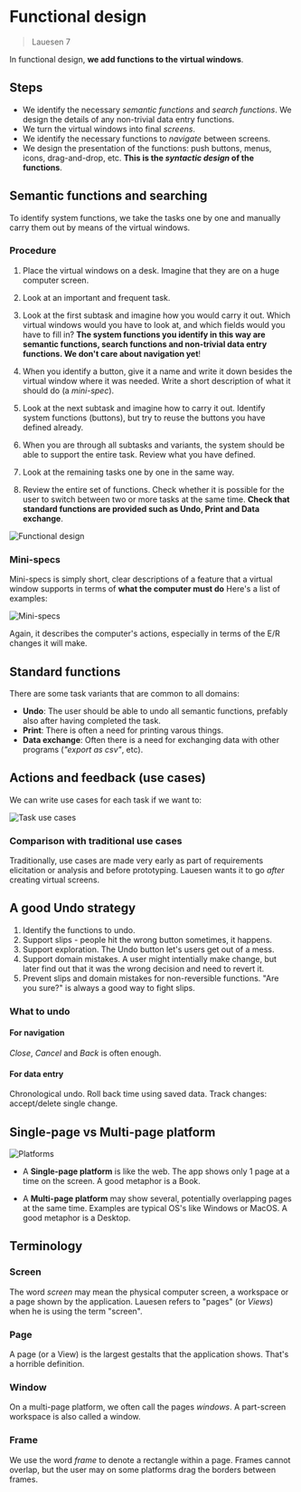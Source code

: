 # Functional design

> Lauesen 7

In functional design, **we add functions to the virtual windows**.

## Steps

- We identify the necessary *semantic functions* and *search functions*. We design the details of any non-trivial data entry functions.
- We turn the virtual windows into final *screens*.
- We identify the necessary functions to *navigate* between screens.
- We design the presentation of the functions: push buttons, menus, icons, drag-and-drop, etc. **This is the *syntactic design* of the functions**.

## Semantic functions and searching

To identify system functions, we take the tasks one by one and manually carry them out by means of the virtual windows.

### Procedure

1. Place the virtual windows on a desk. Imagine that they are on a huge computer screen.

2. Look at an important and frequent task.

3. Look at the first subtask and imagine how you would carry it out. Which virtual windows would you have to look at, and which fields would you have to fill in? **The system functions you identify in this way are semantic functions, search functions and non-trivial data entry functions. We don't care about navigation yet**!

4. When you identify a button, give it a name and write it down besides the virtual window where it was needed. Write a short description of what it should do (a *mini-spec*).

5. Look at the next subtask and imagine how to carry it out. Identify system functions (buttons), but try to reuse the buttons you have defined already.

6. When you are through all subtasks and variants, the system should be able to support the entire task. Review what you have defined.

7. Look at the remaining tasks one by one in the same way.

8. Review the entire set of functions. Check whether it is possible for the user to switch between two or more tasks at the same time. **Check that standard functions are provided such as Undo, Print and Data exchange**.

![Functional design](./assets/functional_design.png)

### Mini-specs

Mini-specs is simply short, clear descriptions of a feature that a virtual window supports in terms of **what the computer must do** Here's a list of examples:

![Mini-specs](./assets/mini_specs.png)

Again, it describes the computer's actions, especially in terms of the E/R changes it will make.

## Standard functions

There are some task variants that are common to all domains:

- **Undo**: The user should be able to undo all semantic functions, prefably also after having completed the task.
- **Print**: There is often a need for printing varous things.
- **Data exchange**: Often there is a need for exchanging data with other programs (*"export as csv"*, etc).

## Actions and feedback (use cases)

We can write use cases for each task if we want to:

![Task use cases](./assets/task_use_cases.png)

### Comparison with traditional use cases

Traditionally, use cases are made very early as part of requirements elicitation or analysis and before prototyping. Lauesen wants it to go *after* creating virtual screens.

## A good Undo strategy

1. Identify the functions to undo.
2. Support slips - people hit the wrong button sometimes, it happens.
3. Support exploration. The Undo button let's users get out of a mess.
4. Support domain mistakes. A user might intentially make change, but later find out that it was the wrong decision and need to revert it.
5. Prevent slips and domain mistakes for non-reversible functions. "Are you sure?" is always a good way to fight slips.

### What to undo

#### For navigation

*Close*, *Cancel* and *Back* is often enough.

#### For data entry

Chronological undo. Roll back time using saved data.
Track changes: accept/delete single change.

## Single-page vs Multi-page platform

![Platforms](./assets/platforms.png)

- A **Single-page platform** is like the web. The app shows only 1 page at a time on the screen. A good metaphor is a Book.

- A **Multi-page platform** may show several, potentially overlapping pages at the same time. Examples are typical OS's like Windows or MacOS. A good metaphor is a Desktop.

## Terminology

### Screen

The word *screen* may mean the physical computer screen, a workspace or a page shown by the application. Lauesen refers to "pages" (or *Views*) when he is using the term "screen".

### Page

A page (or a View) is the largest gestalts that the application shows. That's a horrible definition.

### Window

On a multi-page platform, we often call the pages *windows*. A part-screen workspace is also called a window.

### Frame

We use the word *frame* to denote a rectangle within a page. Frames cannot overlap, but the user may on some platforms drag the borders between frames.